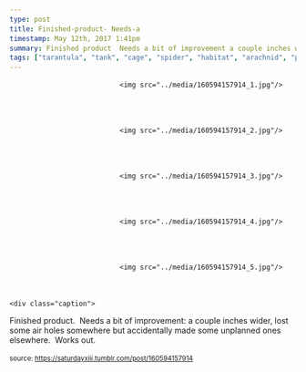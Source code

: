 ```yaml
---
type: post
title: Finished-product- Needs-a
timestamp: May 12th, 2017 1:41pm
summary: Finished product  Needs a bit of improvement a couple inches wider lost some air holes somewhere but accidentally made some unplanned ones elsewhere
tags: ["tarantula", "tank", "cage", "spider", "habitat", "arachnid", "pets"]
---
```



                               <img src="../media/160594157914_1.jpg"/>
                           

                                                                                                                           

                               <img src="../media/160594157914_2.jpg"/>
                           

                                                                                                                           

                               <img src="../media/160594157914_3.jpg"/>
                           

                                                                                                                           

                               <img src="../media/160594157914_4.jpg"/>
                           

                                                                                                                           

                               <img src="../media/160594157914_5.jpg"/>
                           

                                                                                                                      <div class="caption">
Finished product.  Needs a bit of improvement: a couple inches wider, lost some air holes somewhere but accidentally made some unplanned ones elsewhere.  Works out.
 
                                    
                
                
                
                
                                
<small>source: https://saturdayxiii.tumblr.com/post/160594157914</small>